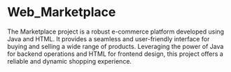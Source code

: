 # Web_Marketplace

The Marketplace project is a robust e-commerce platform developed using Java and HTML. It provides a seamless and user-friendly interface for buying and selling a wide range of products. Leveraging the power of Java for backend operations and HTML for frontend design, this project offers a reliable and dynamic shopping experience.


